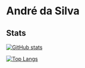 # André da Silva

## Stats

[![GitHub stats](https://github-readme-stats.vercel.app/api?username=andre-dasilva&theme=gruvbox&show_icons=true)](https://github.com/anuraghazra/github-readme-stats)

[![Top Langs](https://github-readme-stats.vercel.app/api/top-langs/?username=andre-dasilva&theme=gruvbox)](https://github.com/anuraghazra/github-readme-stats)
